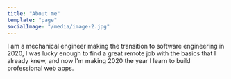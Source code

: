 ```yaml
---
title: "About me"
template: "page"
socialImage: "/media/image-2.jpg"
---
```


I am a mechanical engineer making the transition to software engineering in 2020, I was lucky enough to find a great remote job with the basics that I already knew, and now I'm making 2020 the year I learn to build professional web apps.